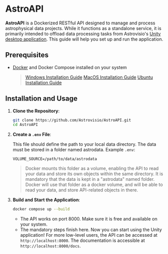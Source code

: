 # AstroAPI

**AstroAPI** is a Dockerized RESTful API designed to manage and process astrophysical data projects. While it functions as a standalone service, it is primarily intended to offload data processing tasks from Astrovisio's [Unity desktop application](https://github.com/Astrovisio/astrovisio-unity).
This guide will help you set up and run the application.

## Prerequisites

- [Docker](https://docs.docker.com/get-docker/) and Docker Compose installed on your system  
  > [Windows Installation Guide](https://docs.docker.com/desktop/setup/install/windows-install/)
  > [MacOS Installation Guide](https://docs.docker.com/desktop/setup/install/mac-install/)
  > [Ubuntu Installation Guide](https://docs.docker.com/engine/install/ubuntu/)

## Installation and Usage

1. **Clone the Repository**:

   ```bash
   git clone https://github.com/Astrovisio/AstroAPI.git
   cd AstroAPI
   ```

2. **Create a `.env` File**:

   This file should define the path to your local data directory. The data must be stored in a folder named astrodata.
   Example `.env`:

   ```
   VOLUME_SOURCE=/path/to/data/astrodata
   ```

   > Docker mounts this folder as a volume, enabling the API to read your data and store its own objects within the same directory.
   It is mandatory that the data is kept in a "astrodata" named folder.
   Docker will use that folder as a docker volume, and will be able to read your data, and store API-related objects in there.

3. **Build and Start the Application**:

   ```bash
   docker compose up --build
   ```

   - The API works on port 8000. Make sure it is free and available on your system.
   - The mandatory steps finish here. Now you can start using the Unity application! For more low-level users, the API can be accessed at `http://localhost:8000`.
   The documentation is accessible at `http://localhost:8000/docs`.
